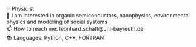 
<p>💡 Physicist <br>
🌱 I am interested in organic semiconductors, nanophysics, environmental physics and modelling of social systems  <br>
📫 How to reach me: leonhard.schatt@uni-bayreuth.de<br>
📚 Languages: Python, C++, FORTRAN  </p>
<!--
LeoausderDose/LeoausderDose is a ✨ special ✨ repository because its `README.md` (this file) appears on your GitHub profile.
You can click the Preview link to take a look at your changes.
--->
